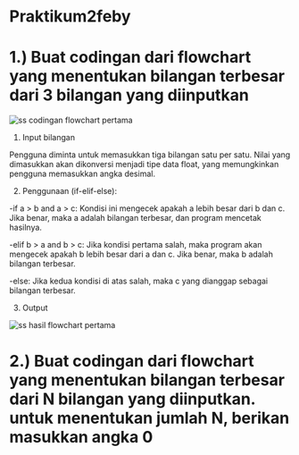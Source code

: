# Praktikum2feby
# 1.) Buat codingan dari flowchart yang menentukan bilangan terbesar dari 3 bilangan yang diinputkan
![ss codingan flowchart pertama](https://github.com/user-attachments/assets/3b1fa833-155e-46d9-9bfe-47ed22fc0c0d)

1. Input bilangan

Pengguna diminta untuk memasukkan tiga bilangan satu per satu. Nilai yang dimasukkan akan dikonversi menjadi tipe data float, yang memungkinkan pengguna memasukkan angka desimal.

2. Penggunaan (if-elif-else):

-if a > b and a > c: Kondisi ini mengecek apakah a lebih besar dari b dan c. Jika benar, maka a adalah bilangan terbesar, dan program mencetak hasilnya.

-elif b > a and b > c: Jika kondisi pertama salah, maka program akan mengecek apakah b lebih besar dari a dan c. Jika benar, maka b adalah bilangan terbesar.

-else: Jika kedua kondisi di atas salah, maka c yang dianggap sebagai bilangan terbesar.

3. Output
   
![ss hasil flowchart pertama](https://github.com/user-attachments/assets/ff5154f6-3819-4dfc-ba25-f92684ce732a)

# 2.) Buat codingan dari flowchart yang menentukan bilangan terbesar dari N bilangan yang diinputkan. untuk menentukan jumlah N, berikan masukkan angka 0


